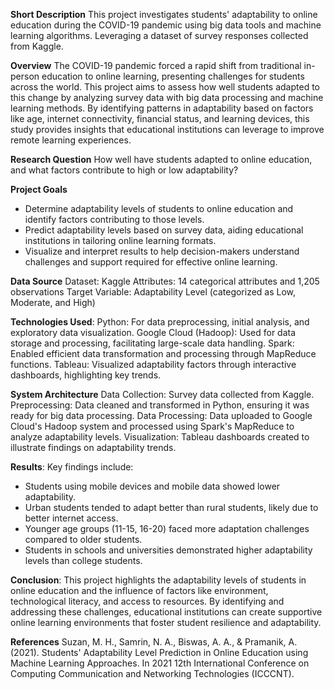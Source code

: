 **Short Description**
This project investigates students' adaptability to online education during the COVID-19 pandemic using big data tools and machine learning algorithms. Leveraging a dataset of survey responses collected from Kaggle.

**Overview**
The COVID-19 pandemic forced a rapid shift from traditional in-person education to online learning, presenting challenges for students across the world. This project aims to assess how well students adapted to this change by analyzing survey data with big data processing and machine learning methods. By identifying patterns in adaptability based on factors like age, internet connectivity, financial status, and learning devices, this study provides insights that educational institutions can leverage to improve remote learning experiences.

**Research Question**
How well have students adapted to online education, and what factors contribute to high or low adaptability?

**Project Goals**
- Determine adaptability levels of students to online education and identify factors contributing to those levels.
- Predict adaptability levels based on survey data, aiding educational institutions in tailoring online learning formats.
- Visualize and interpret results to help decision-makers understand challenges and support required for effective online learning.

**Data Source**
Dataset: Kaggle
Attributes: 14 categorical attributes and 1,205 observations
Target Variable: Adaptability Level (categorized as Low, Moderate, and High)

**Technologies Used**:
Python: For data preprocessing, initial analysis, and exploratory data visualization.
Google Cloud (Hadoop): Used for data storage and processing, facilitating large-scale data handling.
Spark: Enabled efficient data transformation and processing through MapReduce functions.
Tableau: Visualized adaptability factors through interactive dashboards, highlighting key trends.

**System Architecture**
Data Collection: Survey data collected from Kaggle.
Preprocessing: Data cleaned and transformed in Python, ensuring it was ready for big data processing.
Data Processing: Data uploaded to Google Cloud's Hadoop system and processed using Spark's MapReduce to analyze adaptability levels.
Visualization: Tableau dashboards created to illustrate findings on adaptability trends.

**Results**:
Key findings include:

- Students using mobile devices and mobile data showed lower adaptability.
- Urban students tended to adapt better than rural students, likely due to better internet access.
- Younger age groups (11-15, 16-20) faced more adaptation challenges compared to older students.
- Students in schools and universities demonstrated higher adaptability levels than college students.

**Conclusion**:
This project highlights the adaptability levels of students in online education and the influence of factors like environment, technological literacy, and access to resources. By identifying and addressing these challenges, educational institutions can create supportive online learning environments that foster student resilience and adaptability.

**References**
Suzan, M. H., Samrin, N. A., Biswas, A. A., & Pramanik, A. (2021). Students' Adaptability Level Prediction in Online Education using Machine Learning Approaches. In 2021 12th International Conference on Computing Communication and Networking Technologies (ICCCNT).
